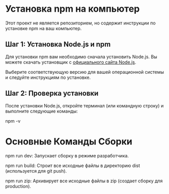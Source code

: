 # Установка npm на компьютер

Этот проект не является репозиторием, но содержит инструкции по установке npm на ваш компьютер.

## Шаг 1: Установка Node.js и npm

Для установки npm вам необходимо сначала установить Node.js. Вы можете скачать установщик с [официального сайта Node.js](https://nodejs.org/).

Выберите соответствующую версию для вашей операционной системы и следуйте инструкциям по установке.

## Шаг 2: Проверка установки

После установки Node.js, откройте терминал (или командную строку) и выполните следующие команды:

npm -v

# Основные Команды Сборки

npm run dev: Запускает сборку в режиме разработчика.

npm run build: Строит все исходные файлы в директорию dist (используется для git push).

npm run zip: Архивирует все исходные файлы в zip (создает сборку для production).

